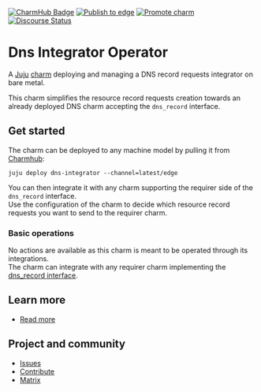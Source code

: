 [![CharmHub Badge](https://charmhub.io/bind/badge.svg)](https://charmhub.io/dns-integrator)
[![Publish to edge](https://github.com/canonical/dns-operators/actions/workflows/publish_charm.yaml/badge.svg)](https://github.com/canonical/dns-operators/actions/workflows/publish_charm.yaml)
[![Promote charm](https://github.com/canonical/dns-operators/actions/workflows/promote_charm.yaml/badge.svg)](https://github.com/canonical/dns-operators/actions/workflows/promote_charm.yaml)
[![Discourse Status](https://img.shields.io/discourse/status?server=https%3A%2F%2Fdiscourse.charmhub.io&style=flat&label=CharmHub%20Discourse)](https://discourse.charmhub.io)

# Dns Integrator Operator

A [Juju](https://juju.is/) [charm](https://juju.is/docs/olm/charmed-operators)
deploying and managing a DNS record requests integrator on bare metal.

This charm simplifies the resource record requests creation towards an already deployed DNS charm
accepting the `dns_record` interface.

## Get started

The charm can be deployed to any machine model by pulling it from [Charmhub](https://charmhub.io/dns-integrator):
```
juju deploy dns-integrator --channel=latest/edge
```

You can then integrate it with any charm supporting the requirer side of the `dns_record` interface.  
Use the configuration of the charm to decide which resource record requests you want to send to the requirer charm.

### Basic operations

No actions are available as this charm is meant to be operated through its integrations.  
The charm can integrate with any requirer charm implementing the [dns_record interface](https://canonical.github.io/charm-relation-interfaces/interfaces/dns_record/v0/).

## Learn more
* [Read more](https://charmhub.io/dns-integrator/docs)

## Project and community
* [Issues](https://github.com/canonical/dns-operators/issues)
* [Contribute](https://github.com/canonical/dns-operators/blob/main/CONTRIBUTING.md)
* [Matrix](https://chat.charmhub.io/charmhub/channels/charm-dev)

